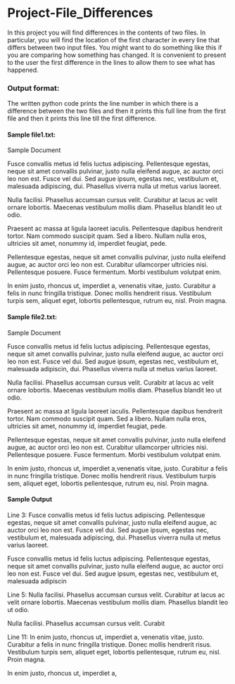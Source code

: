 # Project-File_Differences
In this project you will find differences in the contents of two files. In particular, you will find the location of the first character in every line that differs between two input files. You might want to do something like this if you are comparing how something has changed.  It is convenient to present to the user the first difference in the lines to allow them to see what has happened.

### Output format:
The written python code prints the line number in which there is a difference between the two files and then it prints this full line from the first file and then it prints this line till the first difference.

#### Sample file1.txt:
Sample Document

Fusce convallis metus id felis luctus adipiscing. Pellentesque egestas, neque sit amet convallis pulvinar, justo nulla eleifend augue, ac auctor orci leo non est. Fusce vel dui. Sed augue ipsum, egestas nec, vestibulum et, malesuada adipiscing, dui. Phasellus viverra nulla ut metus varius laoreet.

Nulla facilisi. Phasellus accumsan cursus velit. Curabitur at lacus ac velit ornare lobortis. Maecenas vestibulum mollis diam. Phasellus blandit leo ut odio.

Praesent ac massa at ligula laoreet iaculis. Pellentesque dapibus hendrerit tortor. Nam commodo suscipit quam. Sed a libero. Nullam nulla eros, ultricies sit amet, nonummy id, imperdiet feugiat, pede.

Pellentesque egestas, neque sit amet convallis pulvinar, justo nulla eleifend augue, ac auctor orci leo non est. Curabitur ullamcorper ultricies nisi. Pellentesque posuere. Fusce fermentum. Morbi vestibulum volutpat enim.

In enim justo, rhoncus ut, imperdiet a, venenatis vitae, justo. Curabitur a felis in nunc fringilla tristique. Donec mollis hendrerit risus. Vestibulum turpis sem, aliquet eget, lobortis pellentesque, rutrum eu, nisl. Proin magna.
#### Sample file2.txt:
Sample Document

Fusce convallis metus id felis luctus adipiscing. Pellentesque egestas, neque sit amet convallis pulvinar, justo nulla eleifend augue, ac auctor orci leo non est. Fusce vel dui. Sed augue ipsum, egestas nec, vestibulum et, malesuada adipiscin, dui. Phasellus viverra nulla ut metus varius laoreet.

Nulla facilisi. Phasellus accumsan cursus velit. Curabitr at lacus ac velit ornare lobortis. Maecenas vestibulum mollis diam. Phasellus blandit leo ut odio.

Praesent ac massa at ligula laoreet iaculis. Pellentesque dapibus hendrerit tortor. Nam commodo suscipit quam. Sed a libero. Nullam nulla eros, ultricies sit amet, nonummy id, imperdiet feugiat, pede.

Pellentesque egestas, neque sit amet convallis pulvinar, justo nulla eleifend augue, ac auctor orci leo non est. Curabitur ullamcorper ultricies nisi. Pellentesque posuere. Fusce fermentum. Morbi vestibulum volutpat enim.

In enim justo, rhoncus ut, imperdiet a,venenatis vitae, justo. Curabitur a felis in nunc fringilla tristique. Donec mollis hendrerit risus. Vestibulum turpis sem, aliquet eget, lobortis pellentesque, rutrum eu, nisl. Proin magna.

#### Sample Output
Line 3:
Fusce convallis metus id felis luctus adipiscing. Pellentesque egestas, neque sit amet convallis pulvinar, justo nulla eleifend augue, ac auctor orci leo non est. Fusce vel dui. Sed augue ipsum, egestas nec, vestibulum et, malesuada adipiscing, dui. Phasellus viverra nulla ut metus varius laoreet.

Fusce convallis metus id felis luctus adipiscing. Pellentesque egestas, neque sit amet convallis pulvinar, justo nulla eleifend augue, ac auctor orci leo non est. Fusce vel dui. Sed augue ipsum, egestas nec, vestibulum et, malesuada adipiscin

Line 5:
Nulla facilisi. Phasellus accumsan cursus velit. Curabitur at lacus ac velit ornare lobortis. Maecenas vestibulum mollis diam. Phasellus blandit leo ut odio.

Nulla facilisi. Phasellus accumsan cursus velit. Curabit

Line 11:
In enim justo, rhoncus ut, imperdiet a, venenatis vitae, justo. Curabitur a felis in nunc fringilla tristique. Donec mollis hendrerit risus. Vestibulum turpis sem, aliquet eget, lobortis pellentesque, rutrum eu, nisl. Proin magna.

In enim justo, rhoncus ut, imperdiet a,
